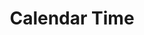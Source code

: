 ---
title: Calendar Time
content: icon
used-in: Getting Started
artist: Kmg Design
provider: Noun Project
provider-link: 'https://www.youtube.com'
image-url: /assets/images/getting-started/proj-2.png
alt: "Calendar Time"
type: icon
---